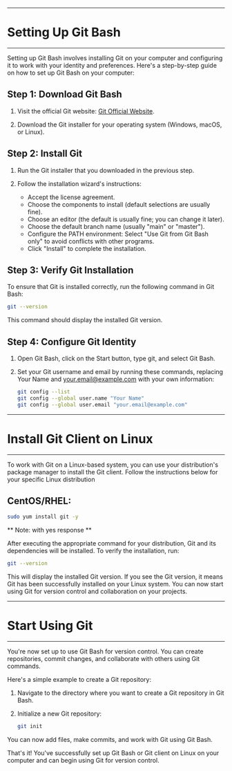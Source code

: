 -----------------------
# Setting Up Git Bash
-----------------------
Setting up Git Bash involves installing Git on your computer and configuring it to work with your identity and preferences. Here's a step-by-step guide on how to set up Git Bash on your computer:

## Step 1: Download Git Bash

1. Visit the official Git website: [Git Official Website](https://git-scm.com/).

2. Download the Git installer for your operating system (Windows, macOS, or Linux).

## Step 2: Install Git

1. Run the Git installer that you downloaded in the previous step.

2. Follow the installation wizard's instructions:
   - Accept the license agreement.
   - Choose the components to install (default selections are usually fine).
   - Choose an editor (the default is usually fine; you can change it later).
   - Choose the default branch name (usually "main" or "master").
   - Configure the PATH environment: Select "Use Git from Git Bash only" to avoid conflicts with other programs.
   - Click "Install" to complete the installation.

## Step 3: Verify Git Installation

To ensure that Git is installed correctly, run the following command in Git Bash:

```bash
git --version
```

This command should display the installed Git version.

## Step 4: Configure Git Identity

1. Open Git Bash, click on the Start button, type git, and select Git Bash.

2. Set your Git username and email by running these commands, replacing Your Name and your.email@example.com with your own information:

   ```bash
   git config --list
   git config --global user.name "Your Name"
   git config --global user.email "your.email@example.com"
   ```

-------------------------------
# Install Git Client on Linux
--------------------------------
To work with Git on a Linux-based system, you can use your distribution's package manager to install the Git client. Follow the instructions below for your specific Linux distribution

## CentOS/RHEL:

```bash
sudo yum install git -y
```
** Note: with yes response **

After executing the appropriate command for your distribution, Git and its dependencies will be installed. To verify the installation, run:

```bash
git --version
```

This will display the installed Git version. If you see the Git version, it means Git has been successfully installed on your Linux system. You can now start using Git for version control and collaboration on your projects.

-------------------------
# Start Using Git 
-------------------------
You're now set up to use Git Bash for version control. You can create repositories, commit changes, and collaborate with others using Git commands.

Here's a simple example to create a Git repository:

1. Navigate to the directory where you want to create a Git repository in Git Bash.

2. Initialize a new Git repository:

   ```bash
   git init
   ```

You can now add files, make commits, and work with Git using Git Bash.

That's it! You've successfully set up Git Bash or Git client on Linux on your computer and can begin using Git for version control.
